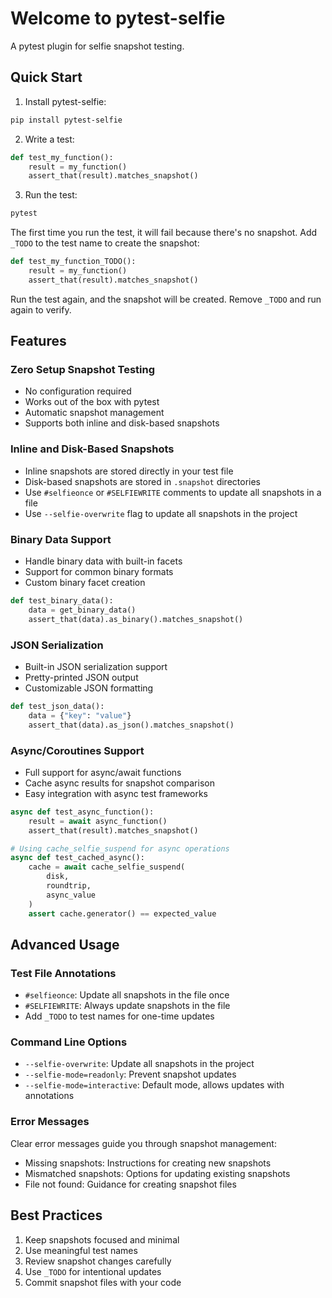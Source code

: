 # Welcome to pytest-selfie

A pytest plugin for selfie snapshot testing.

## Quick Start

1. Install pytest-selfie:
```bash
pip install pytest-selfie
```

2. Write a test:
```python
def test_my_function():
    result = my_function()
    assert_that(result).matches_snapshot()
```

3. Run the test:
```bash
pytest
```

The first time you run the test, it will fail because there's no snapshot. Add `_TODO` to the test name to create the snapshot:

```python
def test_my_function_TODO():
    result = my_function()
    assert_that(result).matches_snapshot()
```

Run the test again, and the snapshot will be created. Remove `_TODO` and run again to verify.

## Features

### Zero Setup Snapshot Testing
- No configuration required
- Works out of the box with pytest
- Automatic snapshot management
- Supports both inline and disk-based snapshots

### Inline and Disk-Based Snapshots
- Inline snapshots are stored directly in your test file
- Disk-based snapshots are stored in `.snapshot` directories
- Use `#selfieonce` or `#SELFIEWRITE` comments to update all snapshots in a file
- Use `--selfie-overwrite` flag to update all snapshots in the project

### Binary Data Support
- Handle binary data with built-in facets
- Support for common binary formats
- Custom binary facet creation
```python
def test_binary_data():
    data = get_binary_data()
    assert_that(data).as_binary().matches_snapshot()
```

### JSON Serialization
- Built-in JSON serialization support
- Pretty-printed JSON output
- Customizable JSON formatting
```python
def test_json_data():
    data = {"key": "value"}
    assert_that(data).as_json().matches_snapshot()
```

### Async/Coroutines Support
- Full support for async/await functions
- Cache async results for snapshot comparison
- Easy integration with async test frameworks
```python
async def test_async_function():
    result = await async_function()
    assert_that(result).matches_snapshot()

# Using cache_selfie_suspend for async operations
async def test_cached_async():
    cache = await cache_selfie_suspend(
        disk,
        roundtrip,
        async_value
    )
    assert cache.generator() == expected_value
```

## Advanced Usage

### Test File Annotations
- `#selfieonce`: Update all snapshots in the file once
- `#SELFIEWRITE`: Always update snapshots in the file
- Add `_TODO` to test names for one-time updates

### Command Line Options
- `--selfie-overwrite`: Update all snapshots in the project
- `--selfie-mode=readonly`: Prevent snapshot updates
- `--selfie-mode=interactive`: Default mode, allows updates with annotations

### Error Messages
Clear error messages guide you through snapshot management:
- Missing snapshots: Instructions for creating new snapshots
- Mismatched snapshots: Options for updating existing snapshots
- File not found: Guidance for creating snapshot files

## Best Practices
1. Keep snapshots focused and minimal
2. Use meaningful test names
3. Review snapshot changes carefully
4. Use `_TODO` for intentional updates
5. Commit snapshot files with your code
